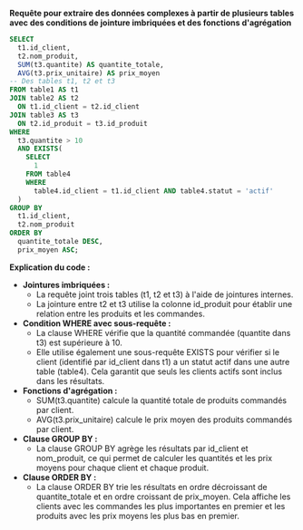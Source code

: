 **Requête pour extraire des données complexes à partir de plusieurs tables avec des conditions de jointure imbriquées et des fonctions d'agrégation**

```sql
SELECT
  t1.id_client,
  t2.nom_produit,
  SUM(t3.quantite) AS quantite_totale,
  AVG(t3.prix_unitaire) AS prix_moyen
-- Des tables t1, t2 et t3
FROM table1 AS t1
JOIN table2 AS t2
  ON t1.id_client = t2.id_client
JOIN table3 AS t3
  ON t2.id_produit = t3.id_produit
WHERE
  t3.quantite > 10
  AND EXISTS(
    SELECT
      1
    FROM table4
    WHERE
      table4.id_client = t1.id_client AND table4.statut = 'actif'
  )
GROUP BY
  t1.id_client,
  t2.nom_produit
ORDER BY
  quantite_totale DESC,
  prix_moyen ASC;
```

**Explication du code :**

* **Jointures imbriquées :**
  * La requête joint trois tables (t1, t2 et t3) à l'aide de jointures internes.
  * La jointure entre t2 et t3 utilise la colonne id_produit pour établir une relation entre les produits et les commandes.
* **Condition WHERE avec sous-requête :**
  * La clause WHERE vérifie que la quantité commandée (quantite dans t3) est supérieure à 10.
  * Elle utilise également une sous-requête EXISTS pour vérifier si le client (identifié par id_client dans t1) a un statut actif dans une autre table (table4). Cela garantit que seuls les clients actifs sont inclus dans les résultats.
* **Fonctions d'agrégation :**
  * SUM(t3.quantite) calcule la quantité totale de produits commandés par client.
  * AVG(t3.prix_unitaire) calcule le prix moyen des produits commandés par client.
* **Clause GROUP BY :**
  * La clause GROUP BY agrège les résultats par id_client et nom_produit, ce qui permet de calculer les quantités et les prix moyens pour chaque client et chaque produit.
* **Clause ORDER BY :**
  * La clause ORDER BY trie les résultats en ordre décroissant de quantite_totale et en ordre croissant de prix_moyen. Cela affiche les clients avec les commandes les plus importantes en premier et les produits avec les prix moyens les plus bas en premier.